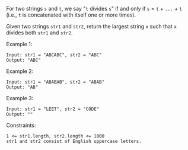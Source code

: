 For two strings `s` and `t`, we say "`t` divides `s`" if and only if `s` = `t` + `...` + `t` (i.e., `t` is concatenated with itself one or more times).

Given two strings `str1` and `str2`, return the largest string `x` such that `x` divides both `str1` and `str2`.

 

Example 1:

```
Input: str1 = "ABCABC", str2 = "ABC"
Output: "ABC"
```

Example 2:
```
Input: str1 = "ABABAB", str2 = "ABAB"
Output: "AB"
```

Example 3:
```
Input: str1 = "LEET", str2 = "CODE"
Output: ""
```
 

Constraints:
```
1 <= str1.length, str2.length <= 1000
str1 and str2 consist of English uppercase letters.
```